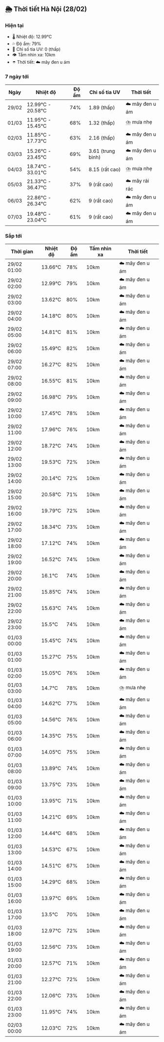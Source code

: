 ## 🌦️ Thời tiết Hà Nội (28/02)

### Hiện tại

- 🌡️ Nhiệt độ: 12.99℃
- 💦 Độ ẩm: 79%
- 🌟 Chỉ số tia UV: 0 (thấp)
- 👁️ Tầm nhìn xa: 10km
- ☂️ Thời tiết: ☁️ mây đen u ám

### 7 ngày tới

| Ngày | Nhiệt độ | Độ ẩm | Chỉ số tia UV | Thời tiết |
| --- | --- | --- | --- | --- |
| 29/02 | 12.99℃ - 20.58℃ | 74% | 1.89 (thấp) | ☁️ mây đen u ám |
| 01/03 | 11.95℃ - 15.45℃ | 68% | 1.32 (thấp) | ⛈️ mưa nhẹ |
| 02/03 | 11.85℃ - 17.73℃ | 63% | 2.16 (thấp) | ☁️ mây đen u ám |
| 03/03 | 15.26℃ - 23.45℃ | 69% | 3.61 (trung bình) | ☁️ mây đen u ám |
| 04/03 | 18.74℃ - 33.01℃ | 54% | 8.15 (rất cao) | ⛈️ mưa nhẹ |
| 05/03 | 21.33℃ - 36.47℃ | 37% | 9 (rất cao) | ☁️ mây rải rác |
| 06/03 | 22.86℃ - 26.34℃ | 62% | 9 (rất cao) | ☁️ mây đen u ám |
| 07/03 | 19.48℃ - 23.04℃ | 61% | 9 (rất cao) | ☁️ mây đen u ám |

### Sắp tới

| Thời gian | Nhiệt độ | Độ ẩm | Tầm nhìn xa | Thời tiết |
| --- | --- | --- | --- | --- |
| 29/02 01:00 | 13.66℃ | 78% | 10km | ☁️ mây đen u ám |
| 29/02 02:00 | 12.99℃ | 79% | 10km | ☁️ mây đen u ám |
| 29/02 03:00 | 13.62℃ | 80% | 10km | ☁️ mây đen u ám |
| 29/02 04:00 | 14.18℃ | 80% | 10km | ☁️ mây đen u ám |
| 29/02 05:00 | 14.81℃ | 81% | 10km | ☁️ mây đen u ám |
| 29/02 06:00 | 15.49℃ | 82% | 10km | ☁️ mây đen u ám |
| 29/02 07:00 | 16.27℃ | 82% | 10km | ☁️ mây đen u ám |
| 29/02 08:00 | 16.55℃ | 81% | 10km | ☁️ mây đen u ám |
| 29/02 09:00 | 16.98℃ | 79% | 10km | ☁️ mây đen u ám |
| 29/02 10:00 | 17.45℃ | 78% | 10km | ☁️ mây đen u ám |
| 29/02 11:00 | 17.96℃ | 76% | 10km | ☁️ mây đen u ám |
| 29/02 12:00 | 18.72℃ | 74% | 10km | ☁️ mây đen u ám |
| 29/02 13:00 | 19.53℃ | 72% | 10km | ☁️ mây đen u ám |
| 29/02 14:00 | 20.14℃ | 72% | 10km | ☁️ mây đen u ám |
| 29/02 15:00 | 20.58℃ | 71% | 10km | ☁️ mây đen u ám |
| 29/02 16:00 | 19.79℃ | 72% | 10km | ☁️ mây đen u ám |
| 29/02 17:00 | 18.34℃ | 73% | 10km | ☁️ mây đen u ám |
| 29/02 18:00 | 17.12℃ | 74% | 10km | ☁️ mây đen u ám |
| 29/02 19:00 | 16.52℃ | 74% | 10km | ☁️ mây đen u ám |
| 29/02 20:00 | 16.1℃ | 74% | 10km | ☁️ mây đen u ám |
| 29/02 21:00 | 15.85℃ | 74% | 10km | ☁️ mây đen u ám |
| 29/02 22:00 | 15.63℃ | 74% | 10km | ☁️ mây đen u ám |
| 29/02 23:00 | 15.5℃ | 74% | 10km | ☁️ mây đen u ám |
| 01/03 00:00 | 15.45℃ | 74% | 10km | ☁️ mây đen u ám |
| 01/03 01:00 | 15.27℃ | 75% | 10km | ☁️ mây đen u ám |
| 01/03 02:00 | 15.05℃ | 76% | 10km | ☁️ mây đen u ám |
| 01/03 03:00 | 14.7℃ | 78% | 10km | ⛈️ mưa nhẹ |
| 01/03 04:00 | 14.62℃ | 77% | 10km | ☁️ mây đen u ám |
| 01/03 05:00 | 14.56℃ | 76% | 10km | ☁️ mây đen u ám |
| 01/03 06:00 | 14.35℃ | 75% | 10km | ☁️ mây đen u ám |
| 01/03 07:00 | 14.05℃ | 75% | 10km | ☁️ mây đen u ám |
| 01/03 08:00 | 13.89℃ | 74% | 10km | ☁️ mây đen u ám |
| 01/03 09:00 | 13.75℃ | 73% | 10km | ☁️ mây đen u ám |
| 01/03 10:00 | 13.95℃ | 71% | 10km | ☁️ mây đen u ám |
| 01/03 11:00 | 14.21℃ | 69% | 10km | ☁️ mây đen u ám |
| 01/03 12:00 | 14.44℃ | 68% | 10km | ☁️ mây đen u ám |
| 01/03 13:00 | 14.53℃ | 67% | 10km | ☁️ mây đen u ám |
| 01/03 14:00 | 14.51℃ | 67% | 10km | ☁️ mây đen u ám |
| 01/03 15:00 | 14.29℃ | 68% | 10km | ☁️ mây đen u ám |
| 01/03 16:00 | 13.97℃ | 69% | 10km | ☁️ mây đen u ám |
| 01/03 17:00 | 13.5℃ | 70% | 10km | ☁️ mây đen u ám |
| 01/03 18:00 | 12.97℃ | 72% | 10km | ☁️ mây đen u ám |
| 01/03 19:00 | 12.56℃ | 73% | 10km | ☁️ mây đen u ám |
| 01/03 20:00 | 12.57℃ | 71% | 10km | ☁️ mây đen u ám |
| 01/03 21:00 | 12.27℃ | 72% | 10km | ☁️ mây đen u ám |
| 01/03 22:00 | 12.06℃ | 73% | 10km | ☁️ mây đen u ám |
| 01/03 23:00 | 11.95℃ | 74% | 10km | ☁️ mây đen u ám |
| 02/03 00:00 | 12.03℃ | 72% | 10km | ☁️ mây đen u ám |
